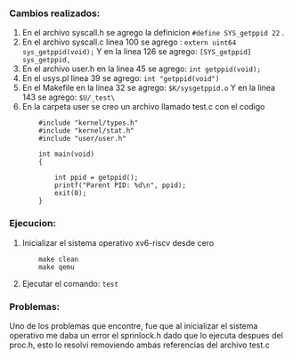 ### Cambios realizados:

1. En el archivo syscall.h se agrego la definicion `#define SYS_getppid 22` .
2. En el archivo syscall.c linea 100 se agrego : `extern uint64 sys_getppid(void);`
    Y en la linea 126 se agrego: `[SYS_getppid] sys_getppid,`
3. En el archivo user.h en la linea 45 se agrego: `int getppid(void);`
4. En el usys.pl linea 39 se agrego: `int "getppid(void")`
5. En el Makefile en la linea 32 se agrego: `$K/sysgetppid.o`
   Y en la linea 143 se agrego: `$U/_test\`
6. En la carpeta user se creo un archivo llamado test.c con el codigo
    ```
        #include "kernel/types.h"
        #include "kernel/stat.h"
        #include "user/user.h"
        
        int main(void)
        {
        
            int ppid = getppid();
            printf("Parent PID: %d\n", ppid);
            exit(0);
        }
    ```
   


### Ejecucion:

1. Inicializar el sistema operativo xv6-riscv desde cero
    ```
        make clean
        make qemu
    ```
2. Ejecutar el comando: `test`
  

### Problemas:

Uno de los problemas que encontre, fue que al inicializar el sistema operativo me daba un error el sprinlock.h dado que lo ejecuta despues del proc.h, esto lo resolvi removiendo ambas referencias del archivo test.c
